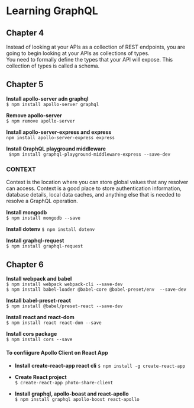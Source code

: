 # Learning GraphQL
## Chapter 4  
Instead of looking at your APIs as a collection of REST endpoints, you are going to begin looking at your APIs as collections of types.  
You need to formally define the types that your API will expose. This collection of types is called a schema.  

## Chapter 5
__Install apollo-server adn graphql__  
`$ npm install apollo-server graphql`   
 
__Remove apollo-server__  
`$ npm remove apollo-server`  

__Install apollo-server-express and express__  
`npm install apollo-server-express express`  

__Install GraphQL playground middleware__  
` $npm install graphql-playground-middleware-express --save-dev`  

### CONTEXT
Context is the location where you can store global values that any resolver can access. Context is a good place to store authentication information, database details,
local data caches, and anything else that is needed to resolve a GraphQL operation.

__Install mongodb__  
`$ npm install mongodb --save`    

__Install dotenv__
`$ npm install dotenv`

__Install graphql-request__    
`$ npm install graphql-request`    

## Chapter 6
__Install webpack and babel__  
`$ npm install webpack webpack-cli --save-dev`  
`$ npm install babel-loader @babel-core @babel-preset/env  --save-dev` 

__Install babel-preset-react__  
`$ npm install @babel/preset-react --save-dev`  

__Install react and react-dom__  
`$ npm install react react-dom --save`  

__Install cors package__  
`$ npm install cors --save`  

#### To confiigure Apollo Client on React App
* __Install create-react-app react cli__
`$ npm install -g create-react-app`  

* __Create React project__  
`$ create-react-app photo-share-client`  

* __Install graphql, apollo-boast and react-apollo__  
`$ npm install graphql apollo-boost react-apollo`  